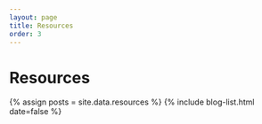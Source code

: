 ```yaml
---
layout: page
title: Resources
order: 3
---
```

# Resources

{% assign posts = site.data.resources %}
{% include blog-list.html date=false %}
